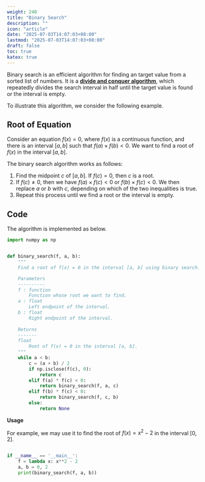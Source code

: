 ```yaml
---
weight: 240
title: "Binary Search"
description: ""
icon: "article"
date: "2025-07-03T14:07:03+08:00"
lastmod: "2025-07-03T14:07:03+08:00"
draft: false
toc: true
katex: true
---
```


Binary search is an efficient algorithm for finding an target value from a sorted list of numbers. It is a **[divide and conquer algorithm](docs/divide-conquer)**, which repeatedly divides the search interval in half until the target value is found or the interval is empty.

To illustrate this algorithm, we consider the following example.

## Root of Equation

Consider an equation $f(x) = 0$, where $f(x)$ is a continuous function, and there is an interval $[a, b]$ such that $f(a) \times f(b) < 0$. We want to find a root of $f(x)$ in the interval $[a, b]$.

The binary search algorithm works as follows:

1. Find the midpoint $c$ of $[a, b]$. If $f(c) = 0$, then $c$ is a root. 
2. If $f(c) \neq 0$, then we have $f(a) \times f(c) < 0$ or $f(b) \times f(c) < 0$. We then replace $a$ or $b$ with $c$, depending on which of the two inequalities is true. 
3. Repeat this process until we find a root or the interval is empty.

## Code

The algorithm is implemented as below.

```python
import numpy as np


def binary_search(f, a, b):
    """
    Find a root of f(x) = 0 in the interval [a, b] using binary search.

    Parameters
    ----------
    f : function
        Function whose root we want to find.
    a : float
        Left endpoint of the interval.
    b : float
        Right endpoint of the interval.
    
    Returns
    -------
    float
        Root of f(x) = 0 in the interval [a, b].
    """
    while a < b:
        c = (a + b) / 2
        if np.isclose(f(c), 0):
            return c
        elif f(a) * f(c) < 0:
            return binary_search(f, a, c)
        elif f(b) * f(c) < 0:
            return binary_search(f, c, b)
        else:
            return None
```

**Usage**

For example, we may use it to find the root of $f(x) = x^2 - 2$ in the interval $[0, 2]$.

```python

if __name__ == '__main__':
    f = lambda x: x**2 - 2
    a, b = 0, 2
    print(binary_search(f, a, b))
```